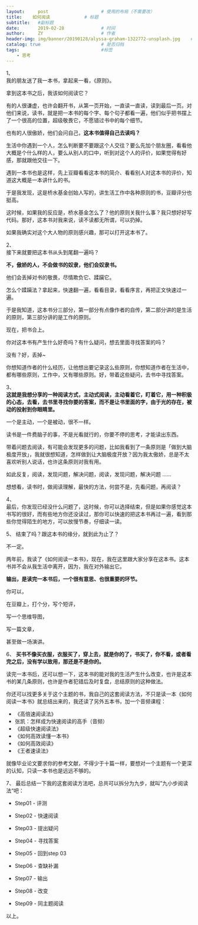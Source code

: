 ```yaml
---
layout:     post                    # 使用的布局（不需要改）
title:    如何阅读             # 标题 
subtitle:   #副标题
date:       2019-02-28              # 时间
author:     ZY                      # 作者
header-img: img/banner/20190128/alyssa-graham-1322772-unsplash.jpg    #这篇文章标题背景图片
catalog: true                       # 是否归档
tags:                               #标签
    - 思考
---
```


1、  
我的朋友送了我一本书，拿起来一看，《原则》。  

拿到这本书之后，我该如何阅读它？  

有的人很谦虚，也许会翻开书，从第一页开始，一直读一直读，读到最后一页。对他们来说，读书，就是把一本书的每个字、每个句子都看一遍，他们似乎把书摆上了一个很高的位置，超级敬畏它，不愿错过书中的每个细节。  

也有的人很傲娇，他们会问自己，**这本书值得自己去读吗？**  

生活中你遇到一个人，怎么判断要不要跟这个人交往？要么先加个朋友圈，看看他大概是个什么样的人，要么从别人的口中，听到对这个人的评价，如果觉得有好感，那就跟他交往一下。  

遇到一本书也是这样，先上豆瓣看看这本书的简介、看看别人对这本书的评价，知道这大概是一本讲什么的书。  

于是我发现，这是桥水基金创始人写的，讲生活工作中各种原则的书，豆瓣评分也挺高。  

这时候，如果我的反应是，桥水基金怎么了？他的原则关我什么事？我只想好好写代码。那好，这本书对我来说，读不读都无所谓，可以扔掉。  

如果我确实对这个大人物的原则感兴趣，那可以打开这本书了。  

2、  
接下来就要把这本书从头到尾翻一遍吗？  

**不，傲娇的人，不会做书的奴隶，他们会奴隶书。**  

他们会丢掉对书的敬畏，尽情欺负它、蹂躏它。  

怎么个蹂躏法？拿起来，快速翻一遍，看看目录，看看序言，再把正文快速过一遍。  

于是我知道，这本书分三部分，第一部分有点像作者的自传，第二部分讲的是生活的原则，第三部分讲的是工作的原则。  

现在，把书合上。  

你对这本书有产生什么好奇吗？有什么疑问，想去里面寻找答案的吗？  

没有？好，丢掉~  

你想知道作者的什么经历，让他想出要记录这么些原则，你想知道作者在生活中，都有哪些原则，工作中，又有哪些原则。好，带着这些疑问，去书中寻找答案。  

3、  
**这就是我想分享的一种阅读方式，主动式阅读，主动看着它，盯着它，用一种积极的心态，去看，去书里寻找你要的答案，而不是让书里面的字，由于光的存在，被动的投射到你眼睛里。**  

一个是主动，一个是被动，很不一样。  

读书是一件费脑子的事，不是光看就行的，你要不停的思考，才能读出东西。  

带着问题去阅读，有可能会发现更多的问题，比如我看到了一条原则是「做到大脑极度开放」，我就很想知道，怎样做到让大脑极度开放？因为我太傲娇，总是不太喜欢听别人说话，也许这条原则对我有用。  

如此反复，阅读，发现问题，解决问题，阅读，发现问题，解决问题 ……  

想想看，读书时，做阅读理解，最快的方法，何尝不是，先看问题，再阅读？

4、  
最后，你发现已经没什么问题了，这时候，你可以选择结束，但是如果你感觉这本书写的很好，而有些地方你还没读过，那你可以快速的把这本书再过一遍，看到那些你觉得陌生的地方，可以放慢节奏，仔细读一读。  

5、
结束了吗？跟这本书的缘分，就到此为止了？

不一定。

两年前，我读了《如何阅读一本书》，现在，我在这里跟大家分享在这本书。这本书并不会从我生活中离开，因为，我在对外输出它。

**输出，是读完一本书后，一个很有意思、也很重要的环节。**

你可以，  

在豆瓣上，打个分，写个短评，

写一个思维导图，

写一篇文章，

甚至做一场演讲。

6、
**买书不像买衣服，衣服买了，穿上去，就是你的了，书买了，你不看，或者看完之后，没有学以致用，那还是不是你的。**

读完一本书后，还可以想一下，这本书的能对我的生活产生什么改变，也许是这本书的某几条原则，也许是作者犯错后及时复盘，总结原则的这种做法。

你还可以找更多关于这个主题的书，我自己的这套阅读方法，不只是读一本《如何阅读一本书》就总结出来的，我还读了另外五本书，加一个音频课程：

- 《高倍速阅读法》
- 张凯：怎样成为快速阅读的高手（音频）
- 《超级快速阅读法》
- 《如何高效读懂一本书》
- 《如何高效阅读》
- 《王者速读法》

就像毕业论文要求你的参考文献，不得少于十篇一样，要想对一个主题有一个更深的认知，只读一本书也是远远不够的。

7、
最后总结一下我的这套阅读方法吧，总共可以拆分为九步，就叫”九小步阅读法“吧：

- Step01 - 评测

- Step02 - 快速阅读

- Step03 - 提出疑问

- Step04 - 寻找答案

- Step05 - 回到step 03

- Step06 - 查缺补漏

- Step07 - 输出

- Step08 - 改变

- Step09 - 同主题阅读



以上。 


















